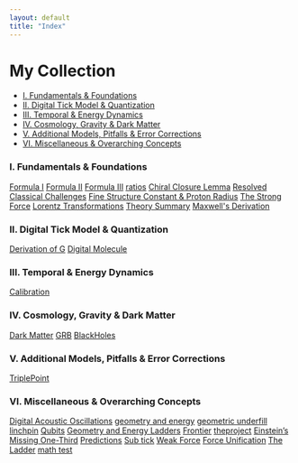 ```yaml
---
layout: default
title: "Index"
---
```


<h1>My Collection</h1>

<!-- In-Page Navigation Menu -->
<nav class="in-page-nav">
  <ul>
    <li><a href="#section1">I. Fundamentals &amp; Foundations</a></li>
    <li><a href="#section2">II. Digital Tick Model &amp; Quantization</a></li>
    <li><a href="#section3">III. Temporal &amp; Energy Dynamics</a></li>
    <li><a href="#section4">IV. Cosmology, Gravity &amp; Dark Matter</a></li>
    <li><a href="#section6">V. Additional Models, Pitfalls &amp; Error Corrections</a></li>
    <li><a href="#section7">VI. Miscellaneous &amp; Overarching Concepts</a></li>
  </ul>
</nav>

<!-- Wrap all your index content in a scrollable container -->
<div class="index-scroll-container">
  <section id="section1">
    <h3>I. Fundamentals &amp; Foundations</h3>
    <div class="button-container">
      <!-- Uncomment or remove items as needed -->
      <!--<a class="button" href="Test_Page.html" target="_blank">Test Page</a>-->
      <a class="button" href="Formulas_I.html" target="_blank">Formula I</a>
      <a class="button" href="Formulas_II.html" target="_blank">Formula II</a>
      <a class="button" href="Formulas_III.html" target="_blank">Formula III</a>
      <a class="button" href="ratios.html" target="_blank">ratios</a>
      <a class="button" href="Chiral_Closure_Lemma.html" target="_blank">Chiral Closure Lemma</a>
      <a class="button" href="Resolved_classical_challenges.html" target="_blank">Resolved Classical Challenges</a>
      <a class="button" href="Fine_Structure_Constant_and_Proton_Radius.html" target="_blank">Fine Structure Constant &amp; Proton Radius</a>
      <a class="button" href="The_Strong_Force.html" target="_blank">The Strong Force</a>
      <a class="button" href="Lorentz_Transformations.html" target="_blank">Lorentz Transformations</a>
      <a class="button" href="theory_summary.html" target="_blank">Theory Summary</a>
      <a class="button" href="Maxwells_Derivation.html" target="_blank">Maxwell's Derivation</a>
    </div>
  </section>

  <section id="section2">
    <h3>II. Digital Tick Model &amp; Quantization</h3>
    <div class="button-container">
      <a class="button" href="Derivation_of_G.html" target="_blank">Derivation of G</a>
      <a class="button" href="Digital_Molecule.html" target="_blank">Digital Molecule</a>
    </div>
  </section>

  <section id="section3"> 
    <h3>III. Temporal &amp; Energy Dynamics</h3>
    <div class="button-container">
      <a class="button" href="Calibration.html" target="_blank">Calibration</a>
    </div>
  </section>

  <section id="section4">
    <h3>IV. Cosmology, Gravity &amp; Dark Matter</h3>
    <div class="button-container">
      <a class="button" href="Dark_Matter.html" target="_blank">Dark Matter</a>
      <a class="button" href="GRB.html" target="_blank">GRB</a>
      <a class="button" href="BlackHoles.html" target="_blank">BlackHoles</a>
    </div>
  </section>

  <section id="section5">
    <h3>V. Additional Models, Pitfalls &amp; Error Corrections</h3>
    <div class="button-container">
      <a class="button" href="TriplePoint.html" target="_blank">TriplePoint</a>
    </div>
  </section>

  <section id="section6">
    <h3>VI. Miscellaneous &amp; Overarching Concepts</h3>
    <div class="button-container">
      <a class="button" href="Digital_Acoustic_Oscillations.html" target="_blank">Digital Acoustic Oscillations</a>
      <a class="button" href="geometry_and_energy.html" target="_blank">geometry and energy</a>
      <a class="button" href="geometric_underfill.html" target="_blank">geometric underfill</a>
      <a class="button" href="linchpin.html" target="_blank">linchpin</a>
      <a class="button" href="Qubits.html" target="_blank">Qubits</a>
      <a class="button" href="Geometry_and_Energy_Ladders.html" target="_blank">Geometry and Energy Ladders</a>
      <a class="button" href="Frontier.html" target="_blank">Frontier</a>
      <a class="button" href="theproject.html" target="_blank">theproject</a>
      <a class="button" href="EinsteinsMissingOne-Third.html" target="_blank">Einstein’s Missing One-Third</a>
      <a class="button" href="predictions.html" target="_blank">Predictions</a>
      <a class="button" href="Sub_tick.html" target="_blank">Sub tick</a>
      <a class="button" href="weak_force.html" target="_blank">Weak Force</a>
      <a class="button" href="force_unification.html" target="_blank">Force Unification</a>
      <a class="button" href="the_ladder.html" target="_blank">The Ladder</a>
      <a class="button" href="math_test.html" target="_blank">math test</a>
    </div>
  </section>
</div>
